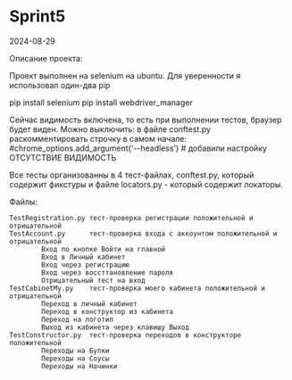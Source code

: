 # Sprint5

2024-08-29

Описание проекта:

Проект выполнен на selenium на ubuntu.
Для уверенности я использовал один-два pip

pip install selenium
pip install webdriver_manager

Сейчас видимость включена, то есть при выполнении тестов, браузер будет виден. 
Можно выключить: в файле conftest.py раскомментировать строчку в самом начале:
#chrome_options.add_argument('--headless')  # добавили настройку ОТСУТСТВИЕ ВИДИМОСТЬ

Все тесты организованны в 4 тест-файлах, conftest.py, который содержит фикстуры и файле locators.py - 
который содержит локаторы.

Файлы:

    TestRegistration.py тест-проверка регистрации положительной и отрицательной
    TestAccount.py      тест-проверка входа с аккоунтом положительной и отрицательной
            Вход по кнопке Войти на главной
            Вход в Личный кабинет
            Вход через регистрацию
            Вход через воссттановление пароля
            Отрицательный тест на вход
    TestCabinetMy.py    тест-проверка моего кабинета положительной и отрицательной
            Переход в личный кабинет
            Переход в конструктор из кабинета
            Переход на логотип 
            Выход из кабинета через клавишу Выход
    TestConstructor.py  тест-проверка переходов в конструкторе положительной
            Переходы на Булки
            Переходы на Соусы
            Переходы на Начинки

